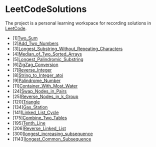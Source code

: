 # LeetCodeSolutions

The project is a personal learning workspace for recording solutions in [LeetCode](https://leetcode.com/).

- [1][Two_Sum](https://leetcode.com/problems/two-sum/)
- [2][Add_Two_Numbers](https://leetcode.com/problems/add-two-numbers/)
- [3][Longest_Substring_Without_Repeating_Characters](https://leetcode.com/problems/longest-substring-without-repeating-characters/)
- [4][Median_of_Two_Sorted_Arrays](https://leetcode.com/problems/median-of-two-sorted-arrays/)
- [5][Longest_Palindromic_Substring](https://leetcode.com/problems/longest-palindromic-substring/)
- [6][ZigZag_Conversion](https://leetcode.com/problems/zigzag-conversion/)
- [7][Reverse_Integer](https://leetcode.com/problems/reverse-integer/)
- [8][String_to_Integer_atoi](https://leetcode.com/problems/string-to-integer-atoi/)
- [9][Palindrome_Number](https://leetcode.com/problems/palindrome-number/)
- [11][Container_With_Most_Water]()
- [24][Swap_Nodes_in_Pairs](code-cn.com/problems/swap-nodes-in-pairs/)
- [25][Reverse_Nodes_in_k_Group](https://leetcode.com/problems/reverse-nodes-in-k-group/)
- [120][Triangle](https://leetcode.com/problems/triangle/)
- [134][Gas_Station](https://leetcode.com/problems/gas-station/)
- [141][Linked_List_Cycle](https://leetcode.com/problems/linked-list-cycle/)
- [175][Combine_Two_Tables](https://leetcode.com/problems/combine-two-tables/)
- [195][Tenth_Line](https://leetcode.com/problems/tenth-line/)
- [206][Reverse_Linked_List](https://leetcode.com/problems/reverse-linked-list/)
- [300][longest_increasing_subsequence](https://leetcode.com/problems/longest-increasing-subsequence/)
- [1143][longest_Common_Subsequence](https://leetcode.com/problems/longest-common-subsequence/)